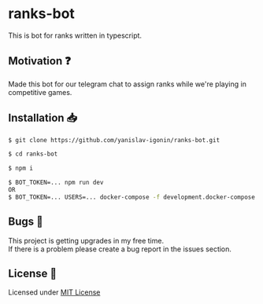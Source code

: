 # ranks-bot

This is bot for ranks written in typescript.

## Motivation :question:

Made this bot for our telegram chat to assign ranks while we're playing in competitive games.

## Installation :inbox_tray:

```bash
$ git clone https://github.com/yanislav-igonin/ranks-bot.git

$ cd ranks-bot

$ npm i

$ BOT_TOKEN=... npm run dev
OR
$ BOT_TOKEN=... USERS=... docker-compose -f development.docker-compose.yml up --build
```

## Bugs :bug:

This project is getting upgrades in my free time.  
If there is a problem please create a bug report in the issues section.

## License :scroll:

Licensed under [MIT License](https://github.com/yanislav-igonin/ranks-bot/blob/master/LICENSE)
